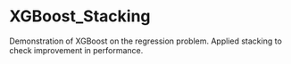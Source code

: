 # XGBoost_Stacking

Demonstration of XGBoost on the regression problem. Applied stacking to check improvement in performance.
